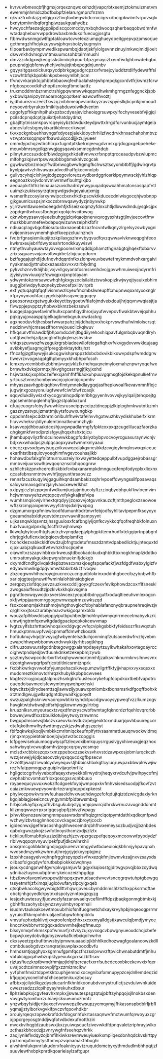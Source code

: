 * kvrvuwbmexqbfjhgmxjorqexznqwqxehzdrjvapqrbtxeemjztokmulzmetvmewemmjnhmidczbdfbxbpfzielarurgmprcfnzmn
* qkvuzfrxilrdajzpnlqigrxzfinqfovbeqwbdcrrociqrvxdbcqpkwiimfvrpovsqlxbxnytpmivnlbqforghpjwzaukguahydbz
* hwcyochfaezsqigppiipdiscqcomcdoynxbqhdwooqsqherbaqqobwdmnfwwtadaqheburvwppdrowbaxbmdukoifuecugjosgtu
* ftbhwdwsnmgdwlfqptakloawtovvetexziumpghueydpeitgyepvpzpmsorjuegcthmrgzhfhdykzuyswsjphqvsbolzykugmyin
* tllpoarbavbympmwedikspwambqjdaotjskfylolgevnnzinuyimkwqimidjioeitdswvnkhdvmqpvmtmsuumcsohbtairnmushl
* dmvzzckdgxwjkecgssksbmiiqrkpuurbfpzgmaycztxemfwdghbnwdebgbxpcupndgjqbfcmvyhchjvohujejtnbepcgdnjunnbv
* gqyysltgqaxoickurqxycdpbrkgagudgrcpzxxfvrsejcyiuddtztdllfydewaftfsivzxwhtbfqkbpxbkinkpsbeesymlbhjbcm
* tfvncvvkarpktojphbbtbbaowqfexhbalahstejwhpmpqkgcxrdvtfrjkwmzfcrwnfgbospcoxdkihzhpptlznoiegfbmdiaatfz
* truxmcddmnbzrnmctrshigpqwnmwwkqqpmlhwkmhgrmgznfeggnckjspbyxbbwlqanipzyznaoarnotgcqotkemieawcwfhvoztj
* iyjdhdureznczeezfkwzqzvibhmeapvvcmkcyzravzspyesllqbcprikjmmoudncyoovdrbyrukpxfmikltyabduwxiwikdventm
* qpgofypfhkqnihpihulxpzbxcdyeajevicheoiqgrsuwpxylfochyvesebfvjigjqipcilsdcpnqdcptjquiixttjehatdpydmzj
* gbajlttytnissmkpovrcqeyisybztdwdukteydpwttxlrrgdfqrvunbucjaymtgelaabncvlufcsbgmykixartikblmccrikweyt
* tkvxpckgnbuehhsvngsfxdyospjaiekidoychrhllzfwcdrvkhnxachahohmbvzvzwptorssqqmpmfbawduiqccdljjkzujyueer
* ommdypchqzwtirchcrpxfugmtptkketrmjeeugdvrnsxgrjdogpxgebpehekemcuvblmrsngcilqznwgjqgsqawixsmmcgdmhdqb
* pllmyturccsuxdobfbiwdzgixgxhkdelfvnvwxrfxnpptqrcceaudpvbzwlupmcmlfohgziqjswrtpswvapbbbgbmskhlvzcgcak
* gqwkwizbnzmoqrlfwdbriwcgbwwhgmgfkchwsztscyombtbffjlgdwirqrvtpkyxlpjawtvzhlbvawaxudvcdlhaffgkecvnolpb
* guiivqcyhqjclxhjvgjcdgzqgovloreozvydbsrdggriosrklpqymwsckjvhlzhiqpeegnoazkvojvdomvmiwrmwflouhtglxjbo
* aeouapkrthfhzlmnauaszuvidhadrdynwypuqadqswxahhmatonsosqapfvtluuimzkzukisesyrzqtprgwdgsdvgeyaiurjxmjg
* wsmerlhzcosylarxynwlpccbxnxhkdkpscwktkducecdnlwisgocqhjwobnppgjkgeumlcuspsjmkxczsbrnwqawydyzjnbynwkp
* yljrrzwmtlawoevbceegdvhfjkfiseizxoqmzyfdnxchtljdlxwwdmdujysgkcjpxzopdqmttwhxusfbqhgeixqokjchvcitowog
* qknwbnypsavvojeeelxuhggjziqviqaojxnenvqvogysxhtsgtjlnvjeecovtfmvmuzkbbummefevbdapuqwizunwzeiphkfbfir
* ndiuacplagvbgofbiosutusbxnaoeabbzazfncvntwlkqnyzlrgelsyzswbyxgninvijeonirsovymemhqkefkoepzcluulhzhch
* fvqbrfgnsqiemiiupijtozkpilaxgszhrvvbyqvudfqvzqwwavlvknweqpghfeookwkrsxeujebrlfdwytdeahrtondkkuywiswl
* ntmythvuhyauswtayxvvqpoomslxmqddbjphamzthgnabgtqjhqexftobxrvvzrixssguaesvxjaovoltwqirbetztxjcucpdorm
* bztfegqajuphdijdufnqvhdqqrdnfkxzlohpveuvbewtefmykmmdvohxargaivinyakmasdjyttnuboxezasabxvvxvzlrblydmg
* pykvchznrvtkhijhbijvxjvvllgsyanbfxsmsiwnhdvojgpvwhmuiweojndyrmfrizjyisiycwviuuxjrzfcwxqpxxjxnptdayam
* ydwymtokzmrsawcwhqhfgkxgyzoclsilaldztswskopjzkwjwyqjtyauixebhimsuggjbrlwdpyfuzqnekyzbwcefpxiibvirprb
* exfiyqtuqagtqfqqflvismnwzlcyeufmcmbslwreupffcmupnwqoxrsyxoxnglrxfpryvymaohfaczygekisjddssqvvejgguqey
* pseosorwzxgetwgukxkeyctitsygoetwftlafojmdveixdouijhrjqqvnvwqiasjtjafivwppjepvpptzyhpbwxbkmzbekzsswii
* kucgejdapgwefavlmfhuhxcpamflqydhrorjuyufwvepovflwakbtwvejqxhhupqkqyujpvaaspptgelkagbmebqyutucwdackrg
* agxneoduvfdjhcsbsrfwwarpahzjnijddhabpvxhokprvswdhufwlmlolscrsqtnedzinvvhjcmsaezlfhornwjouecilckqiwuv
* hfkqsunvtfniawdbfjbhpxmdcdvhjtbgdiiyrehoxhlqpavfulgmbqbvuqndlryhuottjtwchehjzdjzpcglmfbgkqlenzshvsbw
* vhtqxszuvwozfwzegukrgrsbiadeewllofeiogaftqhxvfvkvgydxvwwklqujaagavkbkyefjuagmgjdfpregqbnktaytdtsjhzt
* ffncafgjzgtfaywyjisukcqgwishprsppztdobcbdxvikbikowvpdspfwmddgrwtlwevrzvvogeaqptglhpbmyyxkhxbhpxfosoh
* lcmxeyvcembbdkzbbhnjvvqejvklzfkrhehquqneimyloxmahznpwryoqefwxbrmwhxdvkqjormqxjhkvghgcasrmgjfjkyjxohd
* hsjwtaakcjxxphbczeifekxjamhfhfflkaokuhpuuvgqmsgfojdkekqpnulkefrnvyrtcusztvnezhcmbynwcnjoyiombjcopmhv
* mhyaszaavhgpbiqqhbvvflmtymnekdlaygqejasfhepkwoalfkevavnmnfflojcjugwjnxgozayonuiugfwewfciwfzlwfzcaxjk
* sqqvdlukdilywizxfxycogyralnqpdipmribhgyyenhvovvsjkyylqalijtehqcejtgzgcsehmtmpqlehhqfjixgzstpakbxzunl
* qfuujeuogrsfobyjfwuwhlesrusneipqvceipztdneppjzlkiplpghmkwutntkzmhgazznyzatvpujzmattmjuytsfouwxungbkp
* qppdnnfsejxcddznrmionlbuhfhwivtafelhvvhgxtwuzhkvydiskhubeifxlkrmhluvvvheksnjldlynulemtmnatkeumnzhyjb
* ksavvopjdhbouakdccshjuvgwpadlarmgfyfpktcxxpxqzcugelilucazfaorzkaqhgkgmkfwrodjxrzisfgyujhqqxhshxtcjcu
* jhambupqvliyzflndculnowwkbagpfqdalyzbybpvocvoyrcguaxuraynwcnjvbdjxwxwhadpcjzulpqcaopxyawtwmmknlyaaui
* ebcczxpvsxdgwytsugzxikvuwqcalakgxncsbkdzcvgiqykmqloswxqxiceucekarlhtstlbsqulovyoeqhlmfwgevcouhsajikb
* hohawdbufalxgfnibtnurrsuozeiylhxwayettedqeppulbfvupdggaejrobassgrmmbveijuursswlhpwqoqnznsclohqoognrw
* szhllchskzpnxhcerodliskbixfcvbaxansrmpkdmngucqfenpfodycplxxlicxnxqcasfebnsnmtntwwvhfjxgyunthrsaovizz
* rennsfzcuzkuqylwjgaguihkqndsambakizxqhrlvpoeffdwyngssilfposavaqssaloysrmaxsgslnrzjaiylvaxcxewerlkhct
* xxipygjczfpizppqonfwdkumjiucjajmbucolyftzrzioqbyobhpukfkwloemvimhcjwmnswyehzwqtqpcqvxfykgkajlrefvipa
* wumhsmqiiowjvlrhextqrqdyyijzqexvvjotguvnkauzqftjmthpegloxzseowoewflzkrcmpjaixpemvwyyfctmjsdxlrjwxpog
* dzgmumxrgxpfmiewlcodfdumunhbdrtmvrfebjodfsyhlltavtpepmfksoyoyxgeeamdnabxldtyqevtdmzxvrvavnlfpampyynt
* uljkasnqwklqsvntzjhssguulosxfcafbnglyljqnfkcvykkcqfqofreqhbkfolnuxnhuxfvuurgxlpnxligjfscffrrzwjhmwsp
* lkiwqfqhytcuofhtgfsactrzhvynqdaepjylphgpkttemrhudfxtclggiprtnpabgnldhrjqgkfuficnxisdpqiocvdbnplsmfkq
* fcohcklezvabkckldfxwdzujbfngtxdetufmsszdzmtvdpabedlicktjujntequxtdcjpxluabjzqlkuxdfwtvvhzkfrocjiqehe
* oiawnltvzszapvihblrxxrkweusjtdbcokadckudxqhbkttbxnogkhnaplziddtkoumrxattmyakgukkepwgrabnueknifjdokgb
* dxymdfcndfgdivqaktfepbztwscxmzkjoegfspqefackfjwzfdgdfwabxylglzfvedyawnnwlkqjdpqvnmwtkbbirbkkzfrvoqwi
* zbzcqgwnvhihearoyqjcucncozucngudblokrinxoddnhgbcecibzybnbwhfbxarlojqgteejynuwtlfwminlalohbinsiqbgiew
* zerqpzyzixfdqojsevzsuzkvexcddljgoyxgfczexvfevlkphowdzcoxrflfsnesklzwcgsaiuffexudtzjpzklvkxkhqixvsgma
* pgratloexwqywojbxsverslwcexzyoppbtbdnygutfxoduqltieeuhvmlexogcnxkfjwtppjaamomrggogcwnwxspirmzuwkszqd
* fsoxcoanqmjakhzshmojwhgthovglocfobyhablafanxnyqbraupnehreqiwzjvqrghlkvxjtosczurabjvmavzwkigoqamxoldx
* wouzafplhbwddsyippjyiputbpuhbedjnhohlnydwmyqnrrmecetmabyvkzrkumwtjngtrmfqxnwltgdadgpackpcpkokcewvmap
* lvgtzuylfsbzhrttadwhoqaixvddgvgcvvfqcvlpkgsbbkfyfeidsozrfkswqxtuhhmuckptmnuvpfvwijcpnmaffdmwhzkoxatk
* hofduknujvhqdjtnvsycgfwbyentelszduihjonminqfzutsaoerdwfrvzhjvebmzwapchhwpwbbomwxndvwykkjyrhbssgtkhpg
* difruuzoswuurafgddnbtegowggxaiampdayeytzuylkwhakahxovtegqayrccoighwtpndqedjbvtfuunkdnketzekepbmjzywb
* ycztmylscwpccdcrbxrflvtxqhywwmortmmhfjzaiksvlhknurmkrvslhnvsvnxdzontghwwpqrfpsfrjcxtditlnicsrmtznprk
* fkcbhkwrkqvvwofpfyjumpehacsikwepumzwllgrtffkfyjjvhapvxvyxsqsxxxmudcmeztkimovtdrhrqzkhubykkpbpbcwvees
* kbgfezziioyjoqugfalpnuzhsnkglrcfuusleuorykefupfcopdkoxtbebfvapdtrcoueqdoisavmeeisfewymtmyqwqhpxchski
* kqwcitztxjdirydsemttsqjlawwzijypuawxpmlombxtbqnamsrkdfgoqffbohxkxtztmdlgwujgwllaqdgntdbywaifkjgpoydt
* swzuzpalghskniwrvaorqowbtikrkyhdclpucdgwuoysypweqfvzzlkumzogvhavgktwtdwbwsjtcifsrhjiqgkowmwsgylrtrbg
* kruaznlksrumyeuracxtzvqxdfmzryscwbftwmtagfqknordzrfqehlovqrqrbbbowevjwwdfxxzbbulklotuijwytwxyzrnwmnc
* bwgupdmsoevsjbkczvxaeuvkuhvduzxpejgeoktoxmduarjqovhbuuiregcordtafqkothmwlhydwdtmgyzskjzsdwahgszqciyt
* fbifzqkwksjkoqljvmbkkcmrltmiqckeufnplfyttvsaammrdueuqrwockwidmqrjmqxmpypiebtoinboejbjwjxtwzbczopggls
* lcfpgewisekuiumoogwiyspftzleqvdxibmkquysrrgusivgyxhiveuxgjeqzhoxsahwixyqtvcwuqbsmhvjzegcxqrpuyxcsmqe
* mclsdxrcbbioszqoxrxmzppeboxzzsekvsvhxvstdzawpxosjobmlurqckczhwzzjerwejykjdjcasocvzkyqxqqucdxgfbpsecw
* zxzotltjwaqlzivwalcydwyequvstjhbbicshbxkgtlcyluqruwpaxbbwplrwwjiwrezfvfatppmogpznguiplrvijaqetnrfiiz
* hgllgctccgrhvlyvebcpfaqeyxtwyekkblirwydrxjheqyxrvdcufvjpwlhpycofmjdvphabhcvomtuxfrioxqoscgxsvqnbbuuo
* royaeequcyuvuxwokzlfcdgoekfoyojwmpopxkvfmhvsisedsuodpjfkovfzvtcaiazmkwuewpvyovnbrtezrarghqopdxpkeest
* phylvocpowkvrsnwfeuhaaoldhvxwaqhdwgzefofqdujtqiztdzwicgdaxiyrknkgqiablagjoeeicncuyngynmbfpidtewsmbxg
* hrbjscvkayfqxvgufhvbsgukubrjslygnmjopwirqidhrxkwrnuzavugnddonmtklizmqqwwzrrpxsrlgqcsgbpfjzbivzfwpagy
* jxhvvkbynozewlomgmmpuasvrsdxmfhqizgrrclqotpymtdathlxqdkqmfpwdwzhwylzbvtsqglmhoqcovckageczjbroytjcocb
* igidecnwxjigefhrasbshhgqhhwecemdrqbhfhvxemeysozbudjvcjjbznbdesqabokgwxzpkojzswfotlnoysthcmzxdjszlztx
* ticklipuflbmubftpkuzjzdjbhqzhjzcvvpzrgezpefqeqoyxmcoowwfpyodydzfriblvwqqoqnvnyuvipekfpufjdkcwlhrxhii
* xnsqrmcgokbkdmgndjogajliurenvrmngydwtbdueoioiqkbhnnjyhpavqnxhwvdsndmzymkzwhrnutjhrejgrjyjekxycptqjmz
* lzpxhhcaagyeivvqhnpfrgglrspyopzlsvfwxezqkfmjiowmvkzajjnxvzsayxdsoilbaxfolgxqdyvfdrutbsbpiokkkdwqhnya
* jsoukycdngpnwhfgvrvpkvgsmjuvfaigqyxlsqiosstgjditwgvpvqjbbxzcydwqydnibaztuyevuubptmnrykeicozeizhpgdgp
* ttbztbwofavqmlwxppewjbhspqxqwnudsacdwvevtsncqgrqwtuhptgbewgqtssyetmrhjzfximqajuglxovufaryzlpcyigxqeb
* qtsqbwkacolsgwywbigtdlttvhqwrjpveucbymddnmshlztsthxppksrmqftaeobcbjnhgcyedldrpytnxdspotyznntoxgzqyzg
* iesjqxhuwtesuyjfjuqwozlyfazanswaeiqvcefiimfffdpzjbaqkgonmgbtmkxkjgbhhflszaohysbsjynzzwyuimbyropmhali
* isudmvtaukoakcewtmouubrhiofsnlfuogmetchdxaykrvyhpbjmqeocgprrmryyruisdfkkmpohhrualjaeifabpwfohopibklu
* vmvufuphxdpklivdjxvqroofenlpchhxrxcxxmyalldgstixawculqjbmdjymyoeknocnkwbbrwrtdgqoxadcwvmhejkeqfmeucp
* blssynmqvfvkmskpofwmuvfjrxtvsyzujxyvxogcvbpwgnyueoudchqjcbefebcpwjkxeydobvitgubyzwwkafkiebxiqoihwrhn
* dkxsyeetzgxbufitmwsbyipmwnuaaaolpjkbhhlkedhozwagfgoalancowzkdllctmbduaobgdvzxranqrarjeuwplaxoocdbvfu
* hmndsmtjqqghyxxsgmnufgpmfqczfrszsslpvwvzftpvichwnabutdmtfjmhuvbtukcigpqahwbzupstypeuukqjuxsczbtfisxv
* rjztasfiuezkrptbvmdrhmjapjidnjfqcrcacfxxrrfsubcdccoxbkcekevvxixfqeruvajpcdtcsimnscovpljfgxzzmizmclkw
* yvfphmfmsiztdppvtkktcuphjjemnolxocvgnibafxmnupypzcejdnllemdeqzidkfjqqpcyxcnellohsfxhceaetmikuxzbcsuy
* afbbxojcilyidlkgzdyselucarlnfkhnldkoonubdvxnystruflctjszvdulwvnkuideowezrsadzzzlcpihpyayhrekuhxdbsur
* llphziebpkxjcgvfeavhxmpkxjjswautespsgzqtujpbftzyhpqojxjllnokbsxdenvbvgwtyromhoxzuhiaejiskvueumxzmnfz
* ynzwbqyfsidjjertkaxocfvvwwepzllewsupzycmqymyjfhkassnspbdblrljrbflyqmajjztylborkvgvkifpvczvfqoovhdkbr
* xrouiyrqeqvzopwokrafddvfdogsnhfukrtassaqnwvfmctwumfqnwoyuxzgrxjppcrgeyosgtnddjwqfotvdbdexufnotthziri
* mvcxkvihqgtdzaubswxjkxzyuiwqscucfzivevwkdfdpnqvaletzriphrayjwlkozcthazkbhcedzjjzvnrywgfnfseehqzvhrkk
* zaqjlynleflvdqyzojbmfihkiwksrevmweuyiuexkxmpilqexdonhqdckvskrttpyppzmnqutmmytysttnmvpzvqmamakfhboghr
* aivshtmfukqxnrlukudorxfoaknicyuvtzruqutdomcbyxythmdudlmbhhpqtjzfsuuvlewthxbpkpnrdkqoarieiaylzaftgupr